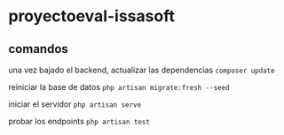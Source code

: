 # proyectoeval-issasoft

## comandos
una vez bajado el backend, actualizar las dependencias 
`composer update`

reiniciar la base de datos
`php artisan migrate:fresh --seed`

iniciar el servidor
`php artisan serve`

probar los endpoints
`php artisan test`

